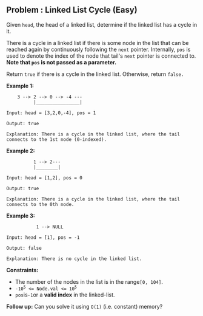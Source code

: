 ## Problem : Linked List Cycle (Easy)

Given ```head```, the head of a linked list, determine if the linked list has a cycle in it.<br>

There is a cycle in a linked list if there is some node in the list that can be reached again by continuously following the ```next``` pointer. Internally, ```pos``` is used to denote the index of the node that tail's ```next``` pointer is connected to. **Note that ```pos``` is not passed as a parameter.**<br>

Return ```true``` if there is a cycle in the linked list. Otherwise, return ```false.```

 
**Example 1:**

        3 --> 2 --> 0 --> -4 ---     
              |________________|

```                       
Input: head = [3,2,0,-4], pos = 1

Output: true

Explanation: There is a cycle in the linked list, where the tail connects to the 1st node (0-indexed).
```

**Example 2:**

              1 --> 2---     
              |________|

```
Input: head = [1,2], pos = 0

Output: true

Explanation: There is a cycle in the linked list, where the tail connects to the 0th node.
```

**Example 3:**

               1 --> NULL

```
Input: head = [1], pos = -1

Output: false

Explanation: There is no cycle in the linked list.
``` 

**Constraints:**
<ul>
<li>The number of the nodes in the list is in the range<code>[0, 104]</code>.</li>
<li><code>-10<sup>5</sup> <= Node.val <= 10<sup>5</sup></code></li>
<li><code>pos</code>is<code>-1</code>or a <b>valid index</b> in the linked-list.</li>
</ul>
 
**Follow up:** Can you solve it using ```O(1)``` (i.e. constant) memory?